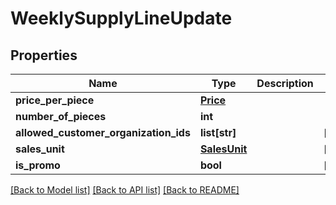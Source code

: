 # WeeklySupplyLineUpdate

## Properties
Name | Type | Description | Notes
------------ | ------------- | ------------- | -------------
**price_per_piece** | [**Price**](Price.md) |  | 
**number_of_pieces** | **int** |  | 
**allowed_customer_organization_ids** | **list[str]** |  | [optional] 
**sales_unit** | [**SalesUnit**](SalesUnit.md) |  | [optional] 
**is_promo** | **bool** |  | [optional] 

[[Back to Model list]](../README.md#documentation-for-models) [[Back to API list]](../README.md#documentation-for-api-endpoints) [[Back to README]](../README.md)

